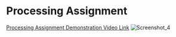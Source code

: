 # Processing Assignment
[Processing Assignment Demonstration Video Link](https://www.youtube.com/watch?v=joz3u3jzfrE&feature=youtu.be)
![Screenshot_4](https://user-images.githubusercontent.com/42293856/56791502-1e0cfd80-67ff-11e9-8401-903f89d6ca96.png)
